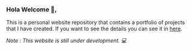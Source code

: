 ### Hola Welcome 👋,
This is a personal website repository that contains a portfolio of projects that I have created. If you want to see the details you can see it in [here](https://fathurdewantoro.github.io).

*Note : This website is still under development. 💻*
